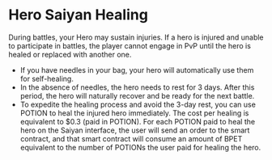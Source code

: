 # Hero Saiyan Healing

During battles, your Hero may sustain injuries. If a hero is injured and unable to participate in battles, the player cannot engage in PvP until the hero is healed or replaced with another one.

* If you have needles in your bag, your hero will automatically use them for self-healing.
* In the absence of needles, the hero needs to rest for 3 days. After this period, the hero will naturally recover and be ready for the next battle.
* To expedite the healing process and avoid the 3-day rest, you can use POTION to heal the injured hero immediately. The cost per healing is equivalent to $0.3 (paid in POTION). For each POTION paid to heal the hero on the Saiyan interface, the user will send an order to the smart contract, and that smart contract will consume an amount of BPET equivalent to the number of POTIONs the user paid for healing the hero.
